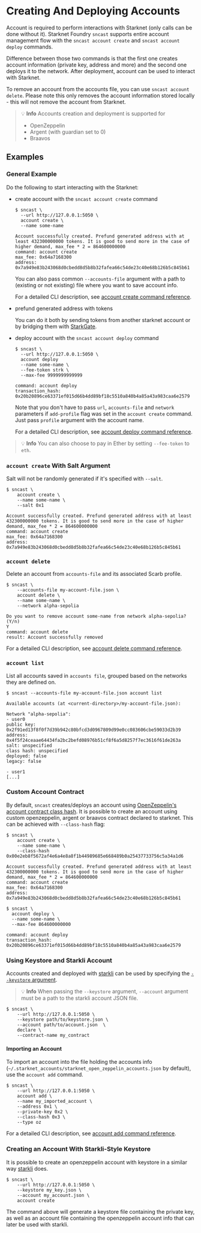 # Creating And Deploying Accounts

Account is required to perform interactions with Starknet (only calls can be done without it). Starknet Foundry `sncast` supports
entire account management flow with the `sncast account create` and `sncast account deploy` commands.

Difference between those two commands is that the first one creates account information (private key, address and more)
and the second one deploys it to the network. After deployment, account can be used to interact with Starknet.

To remove an account from the accounts file, you can use  `sncast account delete`. Please note this only removes the account information stored locally - this will not remove the account from Starknet.

> 💡 **Info**
> Accounts creation and deployment is supported for
>  - OpenZeppelin
>  - Argent (with guardian set to 0)
>  - Braavos

## Examples

### General Example

Do the following to start interacting with the Starknet:

- create account with the `sncast account create` command

    ```shell
    $ sncast \
      --url http://127.0.0.1:5050 \
      account create \
      --name some-name
      
    Account successfully created. Prefund generated address with at least 432300000000 tokens. It is good to send more in the case of higher demand, max_fee * 2 = 864600000000
    command: account create
    max_fee: 0x64a7168300
    address: 0x7a949e83b243068d0cbedd8d5b8b32fafea66c54de23c40e68b126b5c845b61
    ```

    You can also pass common `--accounts-file` argument with a path to (existing or not existing) file where you want to save account info.
    
    For a detailed CLI description, see [account create command reference](../appendix/sncast/account/create.md).


- prefund generated address with tokens
  
    You can do it both by sending tokens from another starknet account or by bridging them with [StarkGate](https://starkgate.starknet.io/).


- deploy account with the `sncast account deploy` command

    ```shell
    $ sncast \
      --url http://127.0.0.1:5050 \
      account deploy
      --name some-name \
      --fee-token strk \
      --max-fee 9999999999999
    
    command: account deploy
    transaction_hash: 0x20b20896ce63371ef015d66b4dd89bf18c5510a840b4a85a43a983caa6e2579
    ```
  
    Note that you don't have to pass `url`, `accounts-file` and `network` parameters if `add-profile` flag
    was set in the `account create` command. Just pass `profile` argument with the account name.
    
    For a detailed CLI description, see [account deploy command reference](../appendix/sncast/account/deploy.md).

> 💡 **Info**
> You can also choose to pay in Ether by setting `--fee-token` to `eth`.

### `account create` With Salt Argument

Salt will not be randomly generated if it's specified with `--salt`.

```shell
$ sncast \
    account create \
    --name some-name \
    --salt 0x1
  
Account successfully created. Prefund generated address with at least 432300000000 tokens. It is good to send more in the case of higher demand, max_fee * 2 = 864600000000
command: account create
max_fee: 0x64a7168300
address: 0x7a949e83b243068d0cbedd8d5b8b32fafea66c54de23c40e68b126b5c845b61
```

### `account delete`

Delete an account from `accounts-file` and its associated Scarb profile.

```shell
$ sncast \
    --accounts-file my-account-file.json \
    account delete \
    --name some-name \
    --network alpha-sepolia
  
Do you want to remove account some-name from network alpha-sepolia? (Y/n)
Y
command: account delete
result: Account successfully removed
```

For a detailed CLI description, see [account delete command reference](../appendix/sncast/account/delete.md).

### `account list`

List all accounts saved in `accounts file`, grouped based on the networks they are defined on.

```shell
$ sncast --accounts-file my-account-file.json account list

Available accounts (at <current-directory>/my-account-file.json):

Network "alpha-sepolia":
- user0
public key: 0x2f91ed13f8f0f7d39b942c80bfcd3d0967809d99e0cc083606cbe59033d2b39
address: 0x4f5f24ceaae64434fa2bc2befd08976b51cf8f6a5d8257f7ec3616f61de263a
salt: unspecified
class hash: unspecified
deployed: false
legacy: false

- user1
[...]
```

### Custom Account Contract

By default, `sncast` creates/deploys an account using [OpenZeppelin's account contract class hash](https://starkscan.co/class/0x00e2eb8f5672af4e6a4e8a8f1b44989685e668489b0a25437733756c5a34a1d6).
It is possible to create an account using custom openzeppelin, argent or braavos contract declared to starknet. This can be achieved
with `--class-hash` flag:

```shell
$ sncast \
    account create \
    --name some-name \
    --class-hash 0x00e2eb8f5672af4e6a4e8a8f1b44989685e668489b0a25437733756c5a34a1d6

Account successfully created. Prefund generated address with at least 432300000000 tokens. It is good to send more in the case of higher demand, max_fee * 2 = 864600000000
command: account create
max_fee: 0x64a7168300
address: 0x7a949e83b243068d0cbedd8d5b8b32fafea66c54de23c40e68b126b5c845b61

$ sncast \
  account deploy \
  --name some-name \
  --max-fee 864600000000

command: account deploy
transaction_hash: 0x20b20896ce63371ef015d66b4dd89bf18c5510a840b4a85a43a983caa6e2579
```

### Using Keystore and Starkli Account

Accounts created and deployed with [starkli](https://book.starkli.rs/accounts#accounts) can be used by specifying the [`--keystore` argument](../appendix/sncast/common.md#--keystore--k-path_to_keystore_file).

> 💡 **Info**
> When passing the `--keystore` argument, `--account` argument must be a path to the starkli account JSON file.

```shell
$ sncast \
    --url http://127.0.0.1:5050 \
    --keystore path/to/keystore.json \
    --account path/to/account.json  \
    declare \
    --contract-name my_contract
```

#### Importing an Account

To import an account into the file holding the accounts info (`~/.starknet_accounts/starknet_open_zeppelin_accounts.json` by default), use the `account add` command.

```shell
$ sncast \
    --url http://127.0.0.1:5050 \
    account add \
    --name my_imported_account \
    --address 0x1 \
    --private-key 0x2 \
    --class-hash 0x3 \
    --type oz
```

For a detailed CLI description, see [account add command reference](../appendix/sncast/account/add.md).

### Creating an Account With Starkli-Style Keystore

It is possible to create an openzeppelin account with keystore in a similar way [starkli](https://book.starkli.rs/accounts#accounts) does.

```shell
$ sncast \
    --url http://127.0.0.1:5050 \
    --keystore my_key.json \
    --account my_account.json \
    account create
```

The command above will generate a keystore file containing the private key, as well as an account file containing the openzeppelin account info that can later be used with starkli.
